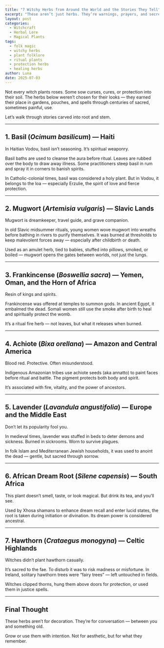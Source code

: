 ```yaml
---
title: "7 Witchy Herbs from Around the World and the Stories They Tell"
excerpt: "These aren’t just herbs. They’re warnings, prayers, and secrets passed in whispers. From Haitian basil to Slavic mugwort, meet the plants that witches trusted long before Instagram spells and matcha moon water."
layout: post
categories:
  - Witchcraft
  - Herbal Lore
  - Magical Plants
tags:
  - folk magic
  - witchy herbs
  - plant folklore
  - ritual plants
  - protection herbs
  - healing herbs
author: Luna
date: 2025-07-03
---
```


Not every witch plants roses. Some sow curses, cures, or protection into their soil. The herbs below weren’t chosen for their looks — they earned their place in gardens, pouches, and spells through centuries of sacred, sometimes painful, use.

Let’s walk through stories carved into root and stem.

---

## 1. Basil (*Ocimum basilicum*) — Haiti

In Haitian Vodou, basil isn’t seasoning. It’s spiritual weaponry.

Basil baths are used to cleanse the aura before ritual. Leaves are rubbed over the body to draw away illness. Some practitioners steep basil in rum and spray it in corners to banish spirits.

In Catholic-colonial times, basil was considered a holy plant. But in Vodou, it belongs to the loa — especially Erzulie, the spirit of love and fierce protection.

---

## 2. Mugwort (*Artemisia vulgaris*) — Slavic Lands

Mugwort is dreamkeeper, travel guide, and grave companion.

In old Slavic midsummer rituals, young women wove mugwort into wreaths before bathing in rivers to purify themselves. It was burned at thresholds to keep malevolent forces away — especially after childbirth or death.

Used as an amulet herb, tied to babies, stuffed into pillows, smoked, or boiled — mugwort opens the gates between worlds, not just the lungs.

---

## 3. Frankincense (*Boswellia sacra*) — Yemen, Oman, and the Horn of Africa

Resin of kings and spirits.

Frankincense was offered at temples to summon gods. In ancient Egypt, it embalmed the dead. Somali women still use the smoke after birth to heal and spiritually protect the womb.

It’s a ritual fire herb — not leaves, but what it releases when burned.

---

## 4. Achiote (*Bixa orellana*) — Amazon and Central America

Blood red. Protective. Often misunderstood.

Indigenous Amazonian tribes use achiote seeds (aka annatto) to paint faces before ritual and battle. The pigment protects both body and spirit.

It’s associated with fire, vitality, and the power of ancestors.

---

## 5. Lavender (*Lavandula angustifolia*) — Europe and the Middle East

Don’t let its popularity fool you.

In medieval times, lavender was stuffed in beds to deter demons and sickness. Burned in sickrooms. Worn to survive plagues.

In folk Islam and Mediterranean Jewish households, it was used to anoint the dead — gentle, but sacred through sorrow.

---

## 6. African Dream Root (*Silene capensis*) — South Africa

This plant doesn’t smell, taste, or look magical. But drink its tea, and you’ll see.

Used by Xhosa shamans to enhance dream recall and enter lucid states, the root is taken during initiation or divination. Its dream power is considered ancestral.

---

## 7. Hawthorn (*Crataegus monogyna*) — Celtic Highlands

Witches didn’t plant hawthorn casually.

It’s sacred to the fae. To disturb it was to risk madness or misfortune. In Ireland, solitary hawthorn trees were “fairy trees” — left untouched in fields.

Witches clipped thorns, hung them above doors for protection, or used them in justice spells.

---

## Final Thought

These herbs aren’t for decoration. They’re for conversation — between you and something old.

Grow or use them with intention. Not for aesthetic, but for what they remember.
